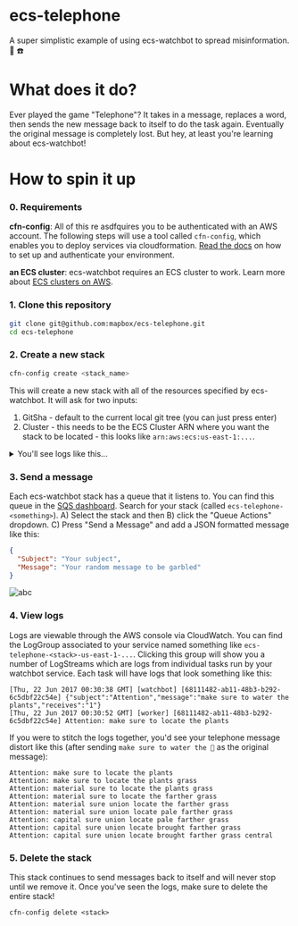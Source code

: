 # ecs-telephone

A super simplistic example of using ecs-watchbot to spread misinformation. :robot: :telephone:

# What does it do?

Ever played the game "Telephone"? It takes in a message, replaces a word, then sends the new message back to itself to do the task again. Eventually the original message is completely lost. But hey, at least you're learning about ecs-watchbot!

# How to spin it up

### 0. Requirements

**cfn-config**: All of this re asdfquires you to be authenticated with an AWS account. The following steps will use a tool called `cfn-config`, which enables you to deploy services via cloudformation. [Read the docs](https://github.com/mapbox/cfn-config) on how to set up and authenticate your environment.

**an ECS cluster**: ecs-watchbot requires an ECS cluster to work. Learn more about [ECS clusters on AWS](https://aws.amazon.com/ecs/).

### 1. Clone this repository

```bash
git clone git@github.com:mapbox/ecs-telephone.git
cd ecs-telephone
```

### 2. Create a new stack

```bash
cfn-config create <stack_name>
```

This will create a new stack with all of the resources specified by ecs-watchbot. It will ask for two inputs:

1. GitSha - default to the current local git tree (you can just press enter)
1. Cluster - this needs to be the ECS Cluster ARN where you want the stack to be located - this looks like `arn:aws:ecs:us-east-1:...`.

<details>
<summary>You'll see logs like this...</summary>

<pre></code>~/mapbox/ecs-telephone[master]$ cfn-config create howdy
23:28:03Z us-east-1: creating stack ecs-telephone-howdy
? Saved configurations New configuration
? GitSha: 87bb477ec710c8f7226b364dd465fa1a30227726
? Cluster: arn:aws:ecs:us-east-1:....
? Ready to create the stack? Yes
23:28:15Z us-east-1: CREATE_IN_PROGRESS ecs-telephone-howdy: User Initiated
23:28:17Z us-east-1: CREATE_IN_PROGRESS WatchbotDeadLetterQueue
23:28:19Z us-east-1: CREATE_IN_PROGRESS WatchbotNotificationTopic
23:28:19Z us-east-1: CREATE_IN_PROGRESS WatchbotTaskEventQueue
...
more
...
23:30:29Z us-east-1: CREATE_COMPLETE WatchbotService
23:30:29Z us-east-1: CREATE_COMPLETE WatchbotTaskEventQueuePolicy
23:30:32Z us-east-1: CREATE_COMPLETE ecs-telephone-howdy
</code></pre>

</details>

### 3. Send a message

Each ecs-watchbot stack has a queue that it listens to. You can find this queue in the [SQS dashboard](https://console.aws.amazon.com/sqs/home?region=us-east-1). Search for your stack (called `ecs-telephone-<something>`). A) Select the stack and then B) click the "Queue Actions" dropdown. C) Press "Send a Message" and add a JSON formatted message like this:

```JSON
{
  "Subject": "Your subject",
  "Message": "Your random message to be garbled"
}
```

![abc](https://user-images.githubusercontent.com/1943001/27412508-f6b79500-56a9-11e7-8e03-6c881fe45748.png)

### 4. View logs

Logs are viewable through the AWS console via CloudWatch. You can find the LogGroup associated to your service named something like `ecs-telephone-<stack>-us-east-1-...`. Clicking this group will show you a number of LogStreams which are logs from individual tasks run by your watchbot service. Each task will have logs that look something like this:

```
[Thu, 22 Jun 2017 00:30:38 GMT] [watchbot] [68111482-ab11-48b3-b292-6c5dbf22c54e] {"subject":"Attention","message":"make sure to water the plants","receives":"1"}
[Thu, 22 Jun 2017 00:30:52 GMT] [worker] [68111482-ab11-48b3-b292-6c5dbf22c54e] Attention: make sure to locate the plants
```

If you were to stitch the logs together, you'd see your telephone message distort like this (after sending `make sure to water the 🌿` as the original message):
 
```
Attention: make sure to locate the plants
Attention: make sure to locate the plants grass
Attention: material sure to locate the plants grass
Attention: material sure to locate the farther grass
Attention: material sure union locate the farther grass
Attention: material sure union locate pale farther grass
Attention: capital sure union locate pale farther grass
Attention: capital sure union locate brought farther grass
Attention: capital sure union locate brought farther grass central
```

### 5. Delete the stack

This stack continues to send messages back to itself and will never stop until we remove it. Once you've seen the logs, make sure to delete the entire stack!

```
cfn-config delete <stack>
```
